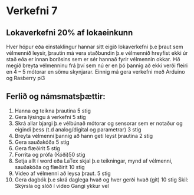 # Verkefni 7 
## Lokaverkefni 20% af lokaeinkunn
Hver hópur eða einstaklingur hannar sitt eigið lokaverkefni þ.e þraut sem vélmennið leysir, þrautin má vera staðbundin  þ.e vélmennið hreyfist ekki úr stað eða er innan borðsins sem er sér hannað fyrir vélmennin okkar.  Þið megið  breyta vélmenninu frá því sem nú er en þó þannig að ekki verði fleiri en 4 – 5 mótorar en sömu skynjarar. Einnig má gera verkefni með Arduino og Rasberry pi3
## Ferlið og námsmatsþættir:
1. Hanna og teikna þrautina 5 stig
1. Gera lýsingu á verkefni 5 stig
1. Skrá allar bjargi þ.e vélbúnað mótorar og sensorar sem er notaður  og eigindi þess (t.d analog/digital og parametrar) 3 stig
1. Breyta vélmenni þannig að hann geti leyst þrautina 2 stig
1. Gera sauðakóða 5 stig
1. Gera flæðirit 5 stig
1. Forrita og prófa (Kóði)50 stig
1. Setja  allt í word eða LaTex skjal þ.e teikningar, mynd af vélmenni, sauðakóða og flæðirit 10 stig
1. Video af vélmenni að leysa þraut. 5 stig
1. Gera dagbók þ.e skrá daglega hvað og hver gerði hvað (git) 10 stig
Skil: Skýrsla og slóð í video
Gangi ykkur vel
